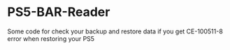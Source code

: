 # PS5-BAR-Reader
Some code for check your backup and restore data if you get CE-100511-8 error when restoring your PS5
